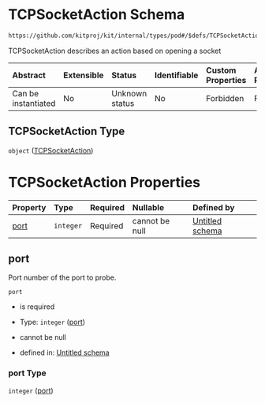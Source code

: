 # TCPSocketAction Schema

```txt
https://github.com/kitproj/kit/internal/types/pod#/$defs/TCPSocketAction
```

TCPSocketAction describes an action based on opening a socket

| Abstract            | Extensible | Status         | Identifiable | Custom Properties | Additional Properties | Access Restrictions | Defined In                                                            |
| :------------------ | :--------- | :------------- | :----------- | :---------------- | :-------------------- | :------------------ | :-------------------------------------------------------------------- |
| Can be instantiated | No         | Unknown status | No           | Forbidden         | Forbidden             | none                | [pod.schema.json\*](../../out/pod.schema.json "open original schema") |

## TCPSocketAction Type

`object` ([TCPSocketAction](pod-defs-tcpsocketaction.md))

# TCPSocketAction Properties

| Property      | Type      | Required | Nullable       | Defined by                                                                                                                                                |
| :------------ | :-------- | :------- | :------------- | :-------------------------------------------------------------------------------------------------------------------------------------------------------- |
| [port](#port) | `integer` | Required | cannot be null | [Untitled schema](pod-defs-tcpsocketaction-properties-port.md "https://github.com/kitproj/kit/internal/types/pod#/$defs/TCPSocketAction/properties/port") |

## port

Port number of the port to probe.

`port`

*   is required

*   Type: `integer` ([port](pod-defs-tcpsocketaction-properties-port.md))

*   cannot be null

*   defined in: [Untitled schema](pod-defs-tcpsocketaction-properties-port.md "https://github.com/kitproj/kit/internal/types/pod#/$defs/TCPSocketAction/properties/port")

### port Type

`integer` ([port](pod-defs-tcpsocketaction-properties-port.md))
